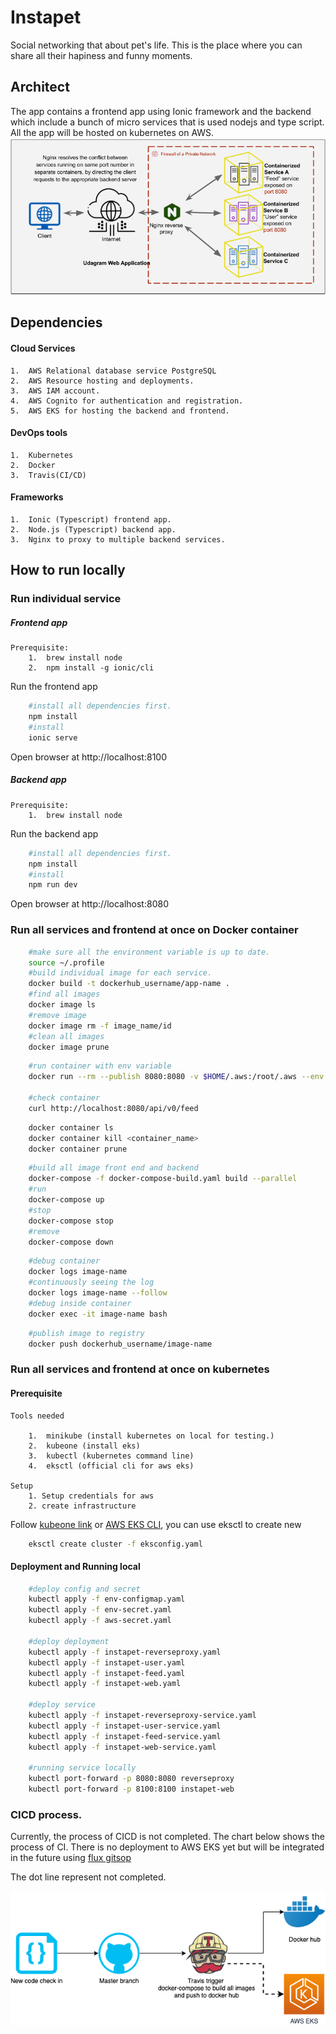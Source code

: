 # Instapet

Social networking that about pet's life. This is the place where you can share all their hapiness and funny moments. 

## Architect

The app contains a frontend app using Ionic framework and the backend which include a bunch of micro services that is used nodejs and type script. All the app will be hosted on kubernetes on AWS. 
![architect](./resources/nginx.png)
## Dependencies

#### Cloud Services
    1.  AWS Relational database service PostgreSQL
    2.  AWS Resource hosting and deployments.
    3.  AWS IAM account.
    4.  AWS Cognito for authentication and registration.
    5.  AWS EKS for hosting the backend and frontend.

#### DevOps tools

    1.  Kubernetes
    2.  Docker
    3.  Travis(CI/CD)

#### Frameworks
    1.  Ionic (Typescript) frontend app.
    2.  Node.js (Typescript) backend app.
    3.  Nginx to proxy to multiple backend services.


## How to run locally

### Run individual service

##### Frontend app
    Prerequisite:
        1.  brew install node
        2.  npm install -g ionic/cli

Run the frontend app
```bash
    #install all dependencies first.
    npm install
    #install 
    ionic serve
```
Open browser at http://localhost:8100

##### Backend app
    Prerequisite:
        1.  brew install node

Run the backend app
```bash
    #install all dependencies first.
    npm install
    #install 
    npm run dev
```
Open browser at http://localhost:8080

### Run all services and frontend at once on Docker container
```bash
    #make sure all the environment variable is up to date.
    source ~/.profile
    #build individual image for each service.
    docker build -t dockerhub_username/app-name .
    #find all images
    docker image ls
    #remove image
    docker image rm -f image_name/id
    #clean all images
    docker image prune
```
```bash
    #run container with env variable
    docker run --rm --publish 8080:8080 -v $HOME/.aws:/root/.aws --env POSTGRESS_HOST=$POSTGRESS_HOST --env POSTGRESS_USERNAME=$POSTGRESS_USERNAME --env POSTGRESS_PASSWORD=$POSTGRESS_PASSWORD --env POSTGRESS_DATABASE=$POSTGRESS_DATABASE --env AWS_REGION=$AWS_REGION --env AWS_PROFILE=$AWS_PROFILE --env AWS_BUCKET=$AWS_BUCKET --env JWT_SECRET=$JWT_SECRET --name feed dockerhub_username/instapet-feed

    #check container
    curl http://localhost:8080/api/v0/feed
```
```bash
    docker container ls
    docker container kill <container_name>
    docker container prune
```

```bash
    #build all image front end and backend
    docker-compose -f docker-compose-build.yaml build --parallel
    #run
    docker-compose up
    #stop
    docker-compose stop
    #remove
    docker-compose down
```

```bash
    #debug container
    docker logs image-name
    #continuously seeing the log
    docker logs image-name --follow
    #debug inside container
    docker exec -it image-name bash
```

```bash
    #publish image to registry
    docker push dockerhub_username/image-name
```
### Run all services and frontend at once on kubernetes

#### Prerequisite
    Tools needed

        1.  minikube (install kubernetes on local for testing.)
        2.  kubeone (install eks)
        3.  kubectl (kubernetes command line)
        4.  eksctl (official cli for aws eks)

    Setup
        1. Setup credentials for aws
        2. create infrastructure

 Follow [kubeone link](https://github.com/kubermatic/kubeone/blob/master/docs/quickstart-aws.md) or [AWS EKS CLI](https://github.com/weaveworks/eksctl), you can use eksctl to create new 

```bash
    eksctl create cluster -f eksconfig.yaml
```

#### Deployment and Running local 

```bash
    #deploy config and secret
    kubectl apply -f env-configmap.yaml
    kubectl apply -f env-secret.yaml
    kubectl apply -f aws-secret.yaml
    
    #deploy deployment
    kubectl apply -f instapet-reverseproxy.yaml
    kubectl apply -f instapet-user.yaml
    kubectl apply -f instapet-feed.yaml
    kubectl apply -f instapet-web.yaml
    
    #deploy service
    kubectl apply -f instapet-reverseproxy-service.yaml
    kubectl apply -f instapet-user-service.yaml
    kubectl apply -f instapet-feed-service.yaml
    kubectl apply -f instapet-web-service.yaml

    #running service locally 
    kubectl port-forward -p 8080:8080 reverseproxy
    kubectl port-forward -p 8100:8100 instapet-web
```

### CICD process.

Currently, the process of CICD is not completed. The chart below shows the process of CI. There is no deployment to AWS EKS yet but will be integrated in the future using [flux gitsop](https://eksctl.io/usage/experimental/gitops-flux/)

The dot line represent not completed.

![cicd chart](/resources/cicd.png)
